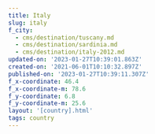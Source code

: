 ```yaml
---
title: Italy
slug: italy
f_city:
  - cms/destination/tuscany.md
  - cms/destination/sardinia.md
  - cms/destination/italy-2012.md
updated-on: '2023-01-27T10:39:01.863Z'
created-on: '2021-06-01T10:10:32.897Z'
published-on: '2023-01-27T10:39:11.307Z'
f_x-coordinate: 46.4
f_x-coordinate-m: 78.6
f_y-coordinate: 6.8
f_y-coordinate-m: 25.6
layout: '[country].html'
tags: country
---
```



